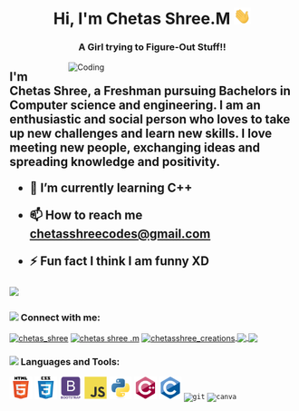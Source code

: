 <h1 align="center">Hi, I'm Chetas Shree.M  <img src="https://raw.githubusercontent.com/ABSphreak/ABSphreak/master/gifs/Hi.gif" width="30px"></h1>
<h3 align="center">A Girl trying to Figure-Out Stuff!!</h3>

<img align="right" alt="Coding" width="400" src="https://cdn.dribbble.com/users/2646423/screenshots/5507196/computer.gif">
<h2> I'm Chetas Shree, a Freshman pursuing Bachelors in Computer science and engineering. I am an enthusiastic and social person who loves to take up new challenges and learn new skills. I love meeting new people, exchanging ideas and spreading knowledge and positivity.


- 🌱 I’m currently learning **C++**

- 📫 How to reach me **chetasshreecodes@gmail.com**

- ⚡ Fun fact **I think I am funny XD**

  
<img src="https://badges.pufler.dev/visits/ChetasShree/ChetasShree">
<h3 align="left"><img src="https://github.com/rajput2107/rajput2107/blob/master/Assets/Handshake.gif" height="33px" /> Connect with me: </p></h3>
<p align="left">
<a href="https://twitter.com/ChetasShree?s=08" target="blank"><img width = '32px' align= 'center' src="https://raw.githubusercontent.com/rahulbanerjee26/githubAboutMeGenerator/main/icons/twitter.svg" alt="chetas_shree" height="30" width="40" /></a>
<a href="https://www.linkedin.com/in/chetas-shree-m-128a941b7" target="blank"><img width = '32px' align= 'center' src="https://raw.githubusercontent.com/rahulbanerjee26/githubAboutMeGenerator/main/icons/linked-in-alt.svg" alt="chetas shree .m" height="30" width="40" /></a>
<a href="https://instagram.com/chetasshree_creations" target="blank"><img align="center" src="https://user-images.githubusercontent.com/75165587/119674243-ad12f680-be59-11eb-9416-7b00e0b992df.png" alt="chetasshree_creations" height="30" width="40" /></a><a href = 'https://www.github.com/ChetasShree'> <img width = '32px' align= 'center' src="https://raw.githubusercontent.com/rahulbanerjee26/githubAboutMeGenerator/main/icons/github.svg"/></a><a href = 'https://chetasshree.medium.com/100daysofcode-challenge-challenge-accepted-and-completed-3d50d88dd620'> <img width = '32px' align= 'center' src="https://raw.githubusercontent.com/rahulbanerjee26/githubAboutMeGenerator/main/icons/medium.svg"/></a>
</p>

<h3 align="left"><img src = "https://media2.giphy.com/media/QssGEmpkyEOhBCb7e1/giphy.gif?cid=ecf05e47a0n3gi1bfqntqmob8g9aid1oyj2wr3ds3mg700bl&rid=giphy.gif" width = 32px> Languages and Tools:  </h3>
<p align="left">
<code><img src="https://raw.githubusercontent.com/devicons/devicon/master/icons/html5/html5-original-wordmark.svg" alt="git" width="40" height="40"/></code>
<code><img src="https://raw.githubusercontent.com/devicons/devicon/master/icons/css3/css3-original-wordmark.svg" alt="git" width="40" height="40"/></code>
<code><img src="https://raw.githubusercontent.com/devicons/devicon/master/icons/bootstrap/bootstrap-plain-wordmark.svg" alt="git" width="40" height="40"/></code>
<code><img src="https://raw.githubusercontent.com/devicons/devicon/master/icons/javascript/javascript-original.svg" alt="git" width="40" height="40"/></code>
<code><img src="https://raw.githubusercontent.com/devicons/devicon/master/icons/python/python-original.svg" alt="git" width="40" height="40"/></code>
<code><img src="https://raw.githubusercontent.com/devicons/devicon/master/icons/cplusplus/cplusplus-original.svg" alt="git" width="40" height="40"/></code>
<code><img src="https://raw.githubusercontent.com/devicons/devicon/master/icons/c/c-original.svg" alt="git" width="40" height="40"/></code>
<code><img src="https://www.vectorlogo.zone/logos/adobe_illustrator/adobe_illustrator-icon.svg" alt="git" width="40" height="40"/></code> 
<code><img src="https://github.com/pritmanvar/pritmanvar/blob/main/tools/canva.png?raw=true" alt="canva" width="40" height="40"/></code> 
